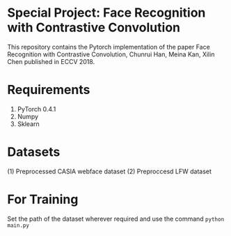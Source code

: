 # Special Project: Face Recognition with Contrastive Convolution
This repository contains the Pytorch implementation of the paper Face Recognition with Contrastive Convolution, 
Chunrui Han, Meina Kan, Xilin Chen published in ECCV 2018.

# Requirements
1. PyTorch 0.4.1
2. Numpy
3. Sklearn

# Datasets
(1) Preprocessed CASIA webface dataset 
(2) Preproccesd LFW dataset

# For Training
Set the path of the dataset wherever required and use the command 
```python main.py ```

